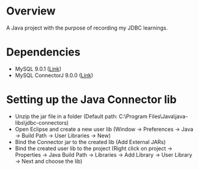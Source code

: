 # Overview
A Java project with the purpose of recording my JDBC learnings.

# Dependencies
* MySQL 9.0.1 ([Link](https://dev.mysql.com/downloads/mysql/))
* MySQL ConnectorJ 9.0.0 ([Link](https://dev.mysql.com/downloads/connector/j/?os=26)) 

# Setting up the Java Connector lib
* Unzip the jar file in a folder (Default path: C:\Program Files\Java\java-libs\jdbc-connectors)
* Open Eclipse and create a new user lib (Window -> Preferences -> Java -> Build Path -> User Libraries -> New)
* Bind the Connector jar to the created lib (Add External JARs)
* Bind the created user lib to the project (Right click on project -> Properties -> Java Build Path -> Libraries -> Add Library -> User Library -> Next and choose the lib)
